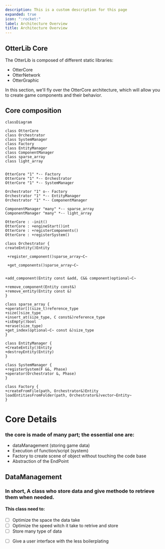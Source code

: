 ```yaml
---
description: This is a custom description for this page
expanded: true
icon: ":rocket:"
label: Architecture Overview
title: Architecture Overview
---
```


## OtterLib Core

The OtterLib is composed of different static libraries:
- OtterCore
- OtterNetwork
- OtterGraphic

In this section, we'll fly over the OtterCore architecture, which will allow you to create game components and their behavior.

## Core composition

```mermaid
classDiagram

class OtterCore
class Orchestrator
class SystemManager
class Factory
class EntityManager
class ComponentManager
class sparse_array
class light_array


OtterCore "1" *-- Factory
OtterCore "1" *-- Orchestrator
OtterCore "1" *-- SystemManager

Orchestrator "1" o-- Factory
Orchestrator "1" *-- EntityManager
Orchestrator "1" *-- ComponentManager

ComponentManager "many" *-- sparse_array
ComponentManager "many" *-- light_array

OtterCore : -init()
OtterCore : +engineStart()int
OtterCore : +registerComponents()
OtterCore : +registerSystem()

class Orchestrator {
createEntity()Entity

 +register_component()sparse_array~C~

 +get_components()sparse_array~C~


+add_component(Entity const &add, C&& component)optional~C~

+remove_component(Entity const&)
+remove_entity(Entity const &)
}

class sparse_array {
+operator[](size_t)reference_type
+size()size_type
+insert_at(size_type, C const&)reference_type
+isEmpty()bool
+erase(size_type)
+get_index(optional~C~ const &)size_type
}

class EntityManager {
+CreateEntity()Entity
+destroyEntity(Entity)
}

class SystemManager {
+registerSystem(F &&, Phase)
+operator(Orchestrator &, Phase)
}

class Factory {
+createFromFile(path, Orchestrator&)Entity
loadEntitiesFromFolder(path, Orchestrator&)vector~Entity~
}

```

# Core Details

### the core is made of many part; the essential one are:
- dataManagement (storing game data)
- Execution of function/script (system)
- Factory to create scene of object without touching the code base
- Abstraction of the EndPoint

## DataManagement
### In short, A class who store data and give methode to retrieve them when needed.
#### This class need to:
- [ ] Optimize the space the data take
- [ ] Optimize the speed witch it take to retrive and store
- [ ] Store many type of data
+ [ ] Give a user interface with the less boilerplating

